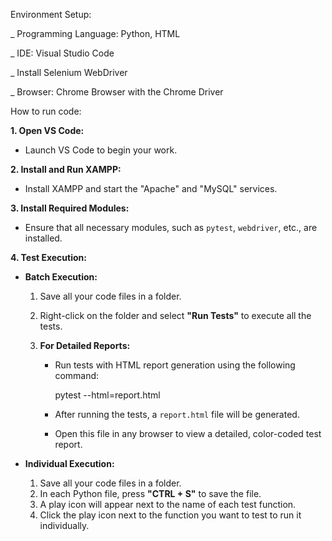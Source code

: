 Environment Setup:

  _ Programming Language: Python, HTML

  _ IDE: Visual Studio Code 

  _ Install Selenium WebDriver 

  _ Browser: Chrome Browser with the Chrome Driver
  
How to run code:

**1. Open VS Code:**

- Launch VS Code to begin your work.

**2. Install and Run XAMPP:**

- Install XAMPP and start the "Apache" and "MySQL" services.

**3. Install Required Modules:**

- Ensure that all necessary modules, such as `pytest`, `webdriver`, etc., are installed.

**4. Test Execution:**

  - **Batch Execution:**
    1. Save all your code files in a folder.
    2. Right-click on the folder and select **"Run Tests"** to execute all the tests.
    
    3. **For Detailed Reports:**
       - Run tests with HTML report generation using the following command:

         pytest --html=report.html

       - After running the tests, a `report.html` file will be generated.
       - Open this file in any browser to view a detailed, color-coded test report.

  - **Individual Execution:**
    1. Save all your code files in a folder.
    2. In each Python file, press **"CTRL + S"** to save the file.
    3. A play icon will appear next to the name of each test function.
    4. Click the play icon next to the function you want to test to run it individually.

